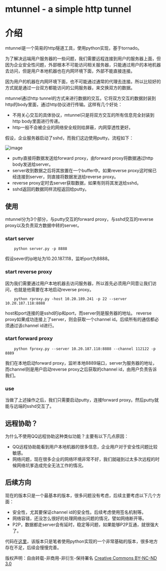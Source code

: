 # mtunnel - a simple http tunnel

# 介绍

mtunnel是一个简易的http隧道工具，使用python实现，基于tornado。

为了解决远端用户服务器的一些问题，我们需要远程连接到用户的服务器上面，但因为企业安全性问题，外部根本不可能访问相关服务器，只能通过用户的本地机器去访问，但是用户本地机器也在内网环境下面，外部不能直接连接。

因为用户的机器在内网环境下面，也不可能通过通常的代理去连接。所以比较好的方式就是通过一台双方都能访问的公网服务器，来交换双方的数据。

mtunnel通过http tunnel的方式来进行数据的交互。它将双方交互的数据封装到http的body里面，通过http协议进行传输。这样有几个好处：

- 不用关心交互的具体协议，mtunnel只是将双方交互的所有信息完全封装到http body里面进行传递。
- http一般不会被企业的网络安全规则给屏蔽，内网穿透性更好。

假设，企业服务器启动了sshd，而我们这边使用putty。流程如下：

![image](https://raw.github.com/siddontang/blog/master/asserts/mtunnel-flow.png)

- putty直接将数据发送给forward proxy，由forward proxy将数据通过http body发送给server。
- server收到数据之后将其放置在一个buffer中。如果reverse proxy这时候已经连接到server，则直接将数据发送给reverse proxy。
- reverse proxy定时去server获取数据，如果有则将其发送给sshd。
- sshd返回的数据同样流程返回给putty。

## 使用

mtunnel分为3个部分，与putty交互的forward proxy，与sshd交互的reverse proxy以及负责双方数据中转的server。

### start server

        python server.py -p 8888

假设sever的ip地址为10.20.187.118，监听port为8888。

### start reverse proxy

因为我们需要通过用户本地机器去访问服务器，所以首先必须用户同意让我们访问，也就是他需要在本地启动reverse proxy。

        python rproxy.py -host 10.20.189.241 -p 22 --server 10.20.187.118:8888

host和port连接的是sshd的ip和port，而server则是服务器的地址。
reverse proxy如果成功连接上了server，则会获取一个channel id。后续所有的通信都必须通过该channel id进行。

### start forward proxy

        python fproxy.py --server 10.20.187.118:8888 --channel 112122 -p 8889
        
我们在本地启动forward proxy，监听本地8889端口，server为服务器的地址，而channel则是用户启动reverse proxy之后获取的channel id，由用户负责告诉我们。

### use

当做了上述操作之后，我们只需要启动putty，连接forward proxy。然后putty就能与远端的sshd交互了。


## 远程协助？

为什么不使用QQ远程协助这种类似功能？主要有以下几点原因：

- QQ远程协助能看到用户本地机器的很多信息，企业用户对于安全性问题比较敏感。
- 网络问题，现在很多企业的网络环境非常不好，我们就碰到过太多次远程的时候网络坑爹造成完全无法工作的情况。

## 后续方向

现在的版本只是一个最基本的版本，很多问题没有考虑，后续主要考虑以下几个方面：

- 安全性，尤其要保证channel id的安全性。后续考虑使用签名机制等。
- 网络容错，还没怎么很好的处理网络出问题的情况，譬如网络断开等。
- P2P，数据都走server会有延时，稳定等问题，如果能够P2P互通，就很强大了。

代码在[这里](http://https://github.com/siddontang/mtunnel)，该版本只是笔者使用python实现的一个非常基础的版本，很多地方存在不足，后续会慢慢完善。

版权声明：自由转载-非商用-非衍生-保持署名 [Creative Commons BY-NC-ND 3.0](http://creativecommons.org/licenses/by-nc-nd/3.0/deed.zh)




